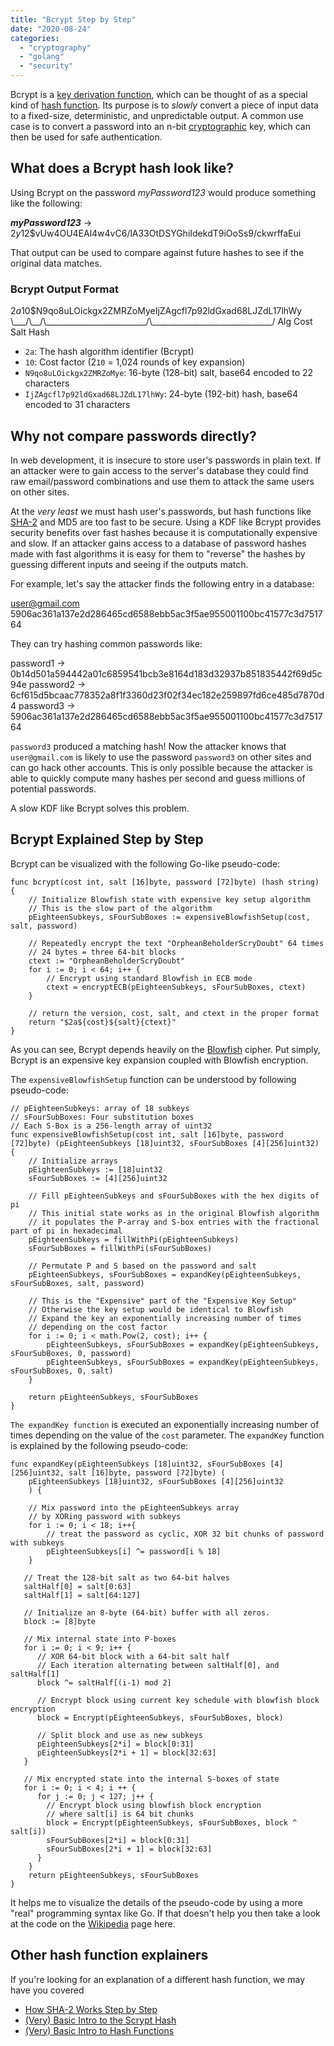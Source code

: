 ```yaml
---
title: "Bcrypt Step by Step"
date: "2020-08-24"
categories: 
  - "cryptography"
  - "golang"
  - "security"
---
```


Bcrypt is a [key derivation function](https://qvault.io/2019/12/30/very-basic-intro-to-key-derivation-functions-argon2-scrypt-etc/), which can be thought of as a special kind of [hash function](https://qvault.io/2020/01/01/very-basic-intro-to-hash-functions-sha-256-md-5-etc/). Its purpose is to _slowly_ convert a piece of input data to a fixed-size, deterministic, and unpredictable output. A common use case is to convert a password into an n-bit [cryptographic](https://qvault.io/cryptography/what-is-cryptography/) key, which can then be used for safe authentication.

## What does a Bcrypt hash look like?

Using Bcrypt on the password _myPassword123_ would produce something like the following:

**_myPassword123_** \->
$2y$12$vUw4OU4EAl4w4vC6/lA33OtDSYGhiIdekdT9iOoSs9/ckwrffaEui

That output can be used to compare against future hashes to see if the original data matches.

### Bcrypt Output Format

$2a$10$N9qo8uLOickgx2ZMRZoMyeIjZAgcfl7p92ldGxad68LJZdL17lhWy
\\\_\_\_/\\\_\_/\\\_\_\_\_\_\_\_\_\_\_\_\_\_\_\_\_\_\_\_\_\_\_\_\_\_/\\\_\_\_\_\_\_\_\_\_\_\_\_\_\_\_\_\_\_\_\_\_\_\_\_\_\_\_\_\_\_/
Alg   Cost                  Salt                                            Hash

- `2a`: The hash algorithm identifier (Bcrypt)
- `10`: Cost factor (2`10` = 1,024 rounds of key expansion)
- `N9qo8uLOickgx2ZMRZoMye`: 16-byte (128-bit) salt, base64 encoded to 22 characters
- `IjZAgcfl7p92ldGxad68LJZdL17lhWy`: 24-byte (192-bit) hash, base64 encoded to 31 characters

## Why not compare passwords directly?

In web development, it is insecure to store user's passwords in plain text. If an attacker were to gain access to the server's database they could find raw email/password combinations and use them to attack the same users on other sites.

At the _very least_ we must hash user's passwords, but hash functions like [SHA-2](https://qvault.io/2020/07/08/how-sha-2-works-step-by-step-sha-256/) and MD5 are too fast to be secure. Using a KDF like Bcrypt provides security benefits over fast hashes because it is computationally expensive and slow. If an attacker gains access to a database of password hashes made with fast algorithms it is easy for them to "reverse" the hashes by guessing different inputs and seeing if the outputs match.

For example, let's say the attacker finds the following entry in a database:

user@gmail.com 5906ac361a137e2d286465cd6588ebb5ac3f5ae955001100bc41577c3d751764

They can try hashing common passwords like:

password1 ->
0b14d501a594442a01c6859541bcb3e8164d183d32937b851835442f69d5c94e
password2 ->
6cf615d5bcaac778352a8f1f3360d23f02f34ec182e259897fd6ce485d7870d4
password3 -> 5906ac361a137e2d286465cd6588ebb5ac3f5ae955001100bc41577c3d751764

  
`password3` produced a matching hash! Now the attacker knows that `user@gmail.com` is likely to use the password `password3` on other sites and can go hack other accounts. This is only possible because the attacker is able to quickly compute many hashes per second and guess millions of potential passwords.

A slow KDF like Bcrypt solves this problem.

## Bcrypt Explained Step by Step

Bcrypt can be visualized with the following Go-like pseudo-code:

```
func bcrypt(cost int, salt [16]byte, password [72]byte) (hash string) {
	// Initialize Blowfish state with expensive key setup algorithm
	// This is the slow part of the algorithm
	pEighteenSubkeys, sFourSubBoxes := expensiveBlowfishSetup(cost, salt, password)

	// Repeatedly encrypt the text "OrpheanBeholderScryDoubt" 64 times
	// 24 bytes = three 64-bit blocks
	ctext := "OrpheanBeholderScryDoubt"
	for i := 0; i < 64; i++ {
		// Encrypt using standard Blowfish in ECB mode
		ctext = encryptECB(pEighteenSubkeys, sFourSubBoxes, ctext)
	}

	// return the version, cost, salt, and ctext in the proper format
	return "$2a${cost}${salt}{ctext}"
}
```

As you can see, Bcrypt depends heavily on the [Blowfish](https://en.wikipedia.org/wiki/Blowfish_(cipher)) cipher. Put simply, Bcrypt is an expensive key expansion coupled with Blowfish encryption.

The `expensiveBlowfishSetup` function can be understood by following pseudo-code:

```
// pEighteenSubkeys: array of 18 subkeys
// sFourSubBoxes: Four substitution boxes
// Each S-Box is a 256-length array of uint32
func expensiveBlowfishSetup(cost int, salt [16]byte, password [72]byte) (pEighteenSubkeys [18]uint32, sFourSubBoxes [4][256]uint32) {
	// Initialize arrays
	pEighteenSubkeys := [18]uint32
	sFourSubBoxes := [4][256]uint32

	// Fill pEighteenSubkeys and sFourSubBoxes with the hex digits of pi 
	// This initial state works as in the original Blowfish algorithm
	// it populates the P-array and S-box entries with the fractional part of pi in hexadecimal
	pEighteenSubkeys = fillWithPi(pEighteenSubkeys)
	sFourSubBoxes = fillWithPi(sFourSubBoxes)

	// Permutate P and S based on the password and salt
	pEighteenSubkeys, sFourSubBoxes = expandKey(pEighteenSubkeys, sFourSubBoxes, salt, password)

	// This is the "Expensive" part of the "Expensive Key Setup"
	// Otherwise the key setup would be identical to Blowfish
	// Expand the key an exponentially increasing number of times
	// depending on the cost factor
	for i := 0; i < math.Pow(2, cost); i++ {
		pEighteenSubkeys, sFourSubBoxes = expandKey(pEighteenSubkeys, sFourSubBoxes, 0, password)
		pEighteenSubkeys, sFourSubBoxes = expandKey(pEighteenSubkeys, sFourSubBoxes, 0, salt)
	}

	return pEighteenSubkeys, sFourSubBoxes
}
```

`The expandKey function` is executed an exponentially increasing number of times depending on the value of the `cost` parameter. The `expandKey` function is explained by the following pseudo-code:

```
func expandKey(pEighteenSubkeys [18]uint32, sFourSubBoxes [4][256]uint32, salt [16]byte, password [72]byte) (
	pEighteenSubkeys [18]uint32, sFourSubBoxes [4][256]uint32
	) {

	// Mix password into the pEighteenSubkeys array
	// by XORing password with subkeys
	for i := 0; i < 18; i++{
		// treat the password as cyclic, XOR 32 bit chunks of password with subkeys
		pEighteenSubkeys[i] ^= password[i % 18]
	}
 
   // Treat the 128-bit salt as two 64-bit halves 
   saltHalf[0] = salt[0:63]
   saltHalf[1] = salt[64:127]

   // Initialize an 8-byte (64-bit) buffer with all zeros.
   block := [8]byte

   // Mix internal state into P-boxes   
   for i := 0; i < 9; i++ {
	  // XOR 64-bit block with a 64-bit salt half
	  // Each iteration alternating between saltHalf[0], and saltHalf[1]
      block ^= saltHalf[(i-1) mod 2]

	  // Encrypt block using current key schedule with blowfish block encryption
	  block = Encrypt(pEighteenSubkeys, sFourSubBoxes, block)
	  
	  // Split block and use as new subkeys
      pEighteenSubkeys[2*i] = block[0:31]
	  pEighteenSubkeys[2*i + 1] = block[32:63]
   }

   // Mix encrypted state into the internal S-boxes of state
   for i := 0; i < 4; i ++ {
      for j := 0; j < 127; j++ {
		// Encrypt block using blowfish block encryption
		// where salt[i] is 64 bit chunks
        block = Encrypt(pEighteenSubkeys, sFourSubBoxes, block ^ salt[i])
        sFourSubBoxes[2*i] = block[0:31]
		sFourSubBoxes[2*i + 1] = block[32:63]
	  }
	}
    return pEighteenSubkeys, sFourSubBoxes
}
```

It helps me to visualize the details of the pseudo-code by using a more "real" programming syntax like Go. If that doesn't help you then take a look at the code on the [Wikipedia](https://en.wikipedia.org/wiki/Bcrypt#Algorithm) page here.

## Other hash function explainers

If you're looking for an explanation of a different hash function, we may have you covered

- [How SHA-2 Works Step by Step](https://qvault.io/2020/07/08/how-sha-2-works-step-by-step-sha-256/)
- [(Very) Basic Intro to the Scrypt Hash](https://qvault.io/2020/07/25/very-basic-intro-to-the-scrypt-hash/)
- [(Very) Basic Intro to Hash Functions](https://qvault.io/2020/01/01/very-basic-intro-to-hash-functions-sha-256-md-5-etc/)
